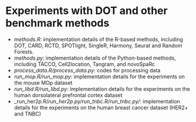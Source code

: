 # Experiments with DOT and other benchmark methods

* _methods.R_: implementation details of the R-based methods, including DOT, CARD, RCTD, SPOTlight, SingleR, Harmony, Seurat and Random Forests.
* _methods.py_: implementation details of the Python-based methods, including TACCO, Cell2location, Tangram, and novoSpaRc
* _process_data.R/process_data.py_: codes for processing data
* _run_mop.R/run_mop.py_: implementation details for the experiments on the mouse MOp dataset
* _run_libd.R/run_libd.py_: implementation details for the experiments on the human dorsolateral prefrontal cortex dataset
* _run_her2p.R/_run_her2p.py/run_tnbc.R/run_tnbc.py/_: implementation details for the experiments on the human breast cancer dataset (HER2+ and TNBC)
